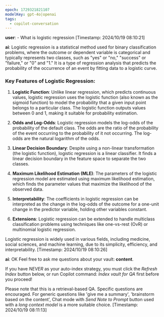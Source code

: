 ```yaml
---
epoch: 1729321821107
modelKey: gpt-4o|openai
tags:
  - copilot-conversation
---
```


**user**: - What is logistic regression
[Timestamp: 2024/10/19 08:10:21]

**ai**: Logistic regression is a statistical method used for binary classification problems, where the outcome or dependent variable is categorical and typically represents two classes, such as "yes" or "no," "success" or "failure," or "0" and "1." It is a type of regression analysis that predicts the probability of the occurrence of an event by fitting data to a logistic curve.

### Key Features of Logistic Regression:

1. **Logistic Function**: Unlike linear regression, which predicts continuous values, logistic regression uses the logistic function (also known as the sigmoid function) to model the probability that a given input point belongs to a particular class. The logistic function outputs values between 0 and 1, making it suitable for probability estimation.

2. **Odds and Log-Odds**: Logistic regression models the log-odds of the probability of the default class. The odds are the ratio of the probability of the event occurring to the probability of it not occurring. The log-odds are the natural logarithm of the odds.

3. **Linear Decision Boundary**: Despite using a non-linear transformation (the logistic function), logistic regression is a linear classifier. It finds a linear decision boundary in the feature space to separate the two classes.

4. **Maximum Likelihood Estimation (MLE)**: The parameters of the logistic regression model are estimated using maximum likelihood estimation, which finds the parameter values that maximize the likelihood of the observed data.

5. **Interpretability**: The coefficients in logistic regression can be interpreted as the change in the log-odds of the outcome for a one-unit change in the predictor variable, holding other variables constant.

6. **Extensions**: Logistic regression can be extended to handle multiclass classification problems using techniques like one-vs-rest (OvR) or multinomial logistic regression.

Logistic regression is widely used in various fields, including medicine, social sciences, and machine learning, due to its simplicity, efficiency, and interpretability.
[Timestamp: 2024/10/19 08:10:26]

**ai**: OK Feel free to ask me questions about your vault: **content**. 

If you have *NEVER* as your auto-index strategy, you must click the *Refresh Index* button below, or run Copilot command: *Index vault for QA* first before you proceed!

Please note that this is a retrieval-based QA. Specific questions are encouraged. For generic questions like 'give me a summary', 'brainstorm based on the content', Chat mode with *Send Note to Prompt* button used with a *long context model* is a more suitable choice.
[Timestamp: 2024/10/19 08:11:13]
